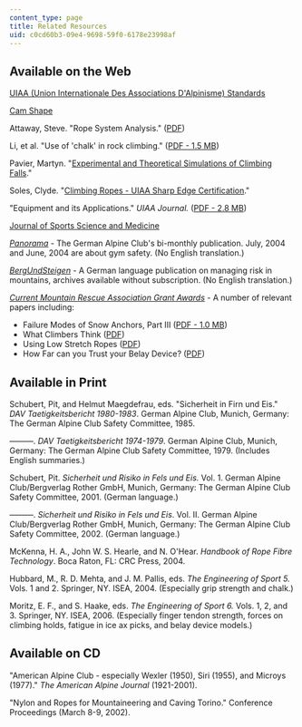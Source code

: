 ```yaml
---
content_type: page
title: Related Resources
uid: c0cd60b3-09e4-9698-59f0-6178e23998af
---
```


Available on the Web
--------------------

[UIAA (Union Internationale Des Associations D'Alpinisme) Standards](https://www.theuiaa.org/safety-standards/)

[Cam Shape](http://web.mit.edu/custer/www/rocking/cams/cams.html)

Attaway, Steve. "Rope System Analysis." ([PDF](http://www.jrre.org/ropes_101.pdf))

Li, et al. "Use of 'chalk' in rock climbing." ([PDF - 1.5 MB](http://www.sportex.bham.ac.uk/staff/lifx_files/Coeff%20friction%20climbing%20JSS%202001.pdf))

Pavier, Martyn. "[Experimental and Theoretical Simulations of Climbing Falls](http://personal.strath.ac.uk/andrew.mclaren/Pavier.pdf)."

Soles, Clyde. "[Climbing Ropes - UIAA Sharp Edge Certification](http://www.snewsnet.com/news/web-extras-climbing-ropes-uiaa-sharp-edge-certification/)."

"Equipment and its Applications." _UIAA Journal._ ([PDF - 2.8 MB](https://www.yumpu.com/en/document/read/22908972/equipment-and-its-application-equipment-and-its-application))

[Journal of Sports Science and Medicine](http://www.jssm.org/)

[_Panorama_](http://www.alpenverein.de/DAV-Services/Panorama-Magazin/Panorama-Archiv/) - The German Alpine Club's bi-monthly publication. July, 2004 and June, 2004 are about gym safety. (No English translation.)

[_BergUndSteigen_](http://www.bergundsteigen.at/archiv.php) - A German language publication on managing risk in mountains, archives available without subscription. (No English translation.)

[_Current Mountain Rescue Association Grant Awards_](https://mra.org/member-service/grant-information/current-grants/) - A number of relevant papers including:

*   Failure Modes of Snow Anchors, Part III ([PDF - 1.0 MB](http://www.itrsonline.org/PapersFolder/2005/Fortini2005_ITRSAbstract.pdf))
*   What Climbers Think ([PDF](http://mra.org/wp-content/uploads/2016/05/WhatClimbersThink.pdf))
*   Using Low Stretch Ropes ([PDF](http://www.itrsonline.org/PapersFolder/2005/SmithBlaine2005_ITRSAbstract.pdf))
*   How Far can you Trust your Belay Device? ([PDF](http://www.caves.org/section/vertical/nh/51/Hang_Em_High_Final.pdf))

Available in Print
------------------

Schubert, Pit, and Helmut Maegdefrau, eds. "Sicherheit in Firn und Eis." _DAV Taetigkeitsbericht 1980-1983_. German Alpine Club, Munich, Germany: The German Alpine Club Safety Committee, 1985.

———. _DAV Taetigkeitsbericht 1974-1979_. German Alpine Club, Munich, Germany: The German Alpine Club Safety Committee, 1979. (Includes English summaries.)

Schubert, Pit. _Sicherheit und Risiko in Fels und Eis._ Vol. 1. German Alpine Club/Bergverlag Rother GmbH, Munich, Germany: The German Alpine Club Safety Committee, 2001. (German language.)

———. _Sicherheit und Risiko in Fels und Eis_. Vol. II. German Alpine Club/Bergverlag Rother GmbH, Munich, Germany: The German Alpine Club Safety Committee, 2002. (German language.)

McKenna, H. A., John W. S. Hearle, and N. O'Hear. _Handbook of Rope Fibre Technology_. Boca Raton, FL: CRC Press, 2004.

Hubbard, M., R. D. Mehta, and J. M. Pallis, eds. _The Engineering of Sport 5._ Vols. 1 and 2. Springer, NY. ISEA, 2004. (Especially grip strength and chalk.)

Moritz, E. F., and S. Haake, eds. _The Engineering of Sport 6._ Vols. 1, 2, and 3. Springer, NY. ISEA, 2006. (Especially finger tendon strength, forces on climbing holds, fatigue in ice ax picks, and belay device models.)

Available on CD
---------------

"American Alpine Club - especially Wexler (1950), Siri (1955), and Microys (1977)." _The American Alpine Journal_ (1921-2001).

"Nylon and Ropes for Mountaineering and Caving Torino." Conference Proceedings (March 8-9, 2002).
